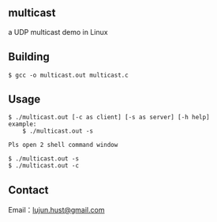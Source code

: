 multicast
----------

a UDP multicast demo in Linux

Building
----------

    $ gcc -o multicast.out multicast.c    

Usage
----------

    $ ./multicast.out [-c as client] [-s as server] [-h help] 
    example:
        $ ./multicast.out -s

    Pls open 2 shell command window

    $ ./multicast.out -s
    $ ./multicast.out -c

Contact
----------
Email：lujun.hust@gmail.com

